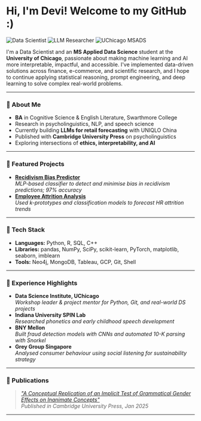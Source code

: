 # Hi, I'm Devi! Welcome to my GitHub :) 

![Data Scientist](https://img.shields.io/badge/Data_Scientist-darkgreen?style=flat-square&logo=python&logoColor=white)
![LLM Researcher](https://img.shields.io/badge/LLM_Researcher-pink?style=flat-square&logo=pytorch&logoColor=white)
![UChicago MSADS](https://img.shields.io/badge/UChicago_MSADS-darkgreen?style=flat-square&logo=googlecolab&logoColor=white)

I'm a Data Scientist and an **MS Applied Data Science** student at the **University of Chicago**, passionate about making machine learning and AI more interpretable, impactful, and accessible.  I've implemented data-driven solutions across finance, e-commerce, and scientific research, and I hope to continue applying statistical reasoning, prompt engineering, and deep learning to solve complex real-world problems.

---

### 🪷 About Me

-  **BA** in Cognitive Science & English Literature, Swarthmore College  
-  Research in psycholinguistics, NLP, and speech science  
-  Currently building **LLMs for retail forecasting** with UNIQLO China  
-  Published with **Cambridge University Press** on psycholinguistics  
-  Exploring intersections of **ethics, interpretability, and AI**

---

### 🪷 Featured Projects

-  [**Recidivism Bias Predictor**](https://github.com/devyanimahajan/recidivism_predictor_mlp)  
  *MLP-based classifier to detect and minimise bias in recidivism predictions; 97% accuracy*
-  [**Employee Attrition Analysis**](https://github.com/devyanimahajan/ml1_finalproject)  
  *Used k-prototypes and classification models to forecast HR attrition trends*

---

### 🪷 Tech Stack

- **Languages:**    Python, R, SQL, C++  
- **Libraries:**    pandas, NumPy, SciPy, scikit-learn, PyTorch, matplotlib, seaborn, imblearn
- **Tools:**        Neo4j, MongoDB, Tableau, GCP, Git, Shell 

---

### 🪷 Experience Highlights

-  **Data Science Institute, UChicago**  
  *Workshop leader & project mentor for Python, Git, and real-world DS projects*  
-  **Indiana University SPIN Lab**  
  *Researched phonetics and early childhood speech development*   
-  **BNY Mellon**  
  *Built fraud detection models with CNNs and automated 10-K parsing with Snorkel*
-  **Grey Group Singapore**  
  *Analysed consumer behaviour using social listening for sustainability strategy*

---

### 🪷 Publications

>  [*"A Conceptual Replication of an Implicit Test of Grammatical Gender Effects on Inanimate Concepts"*](https://www.cambridge.org/core/journals/language-and-cognition/article/conceptual-replication-of-an-implicit-test-of-grammatical-gender-effects-on-inanimate-concepts/3A29B4CC2A45ADAB1B21910E79CB908C)  
> *Published in Cambridge University Press, Jan 2025*

---

